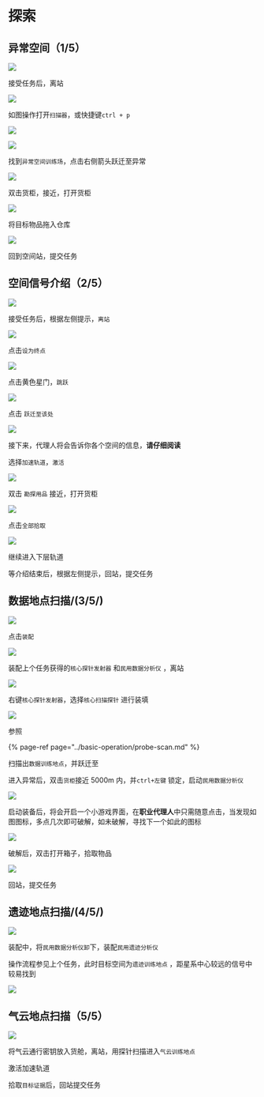 # 探索

## 异常空间（1/5）

![](../.gitbook/assets/snipaste_2020-08-22_11-36-45.png)

接受任务后，离站

![](../.gitbook/assets/snipaste_2020-08-22_12-00-49.png)

如图操作打开`扫描器`，或快捷键`ctrl + p`

![](../.gitbook/assets/snipaste_2020-08-22_11-40-00.png)

![](../.gitbook/assets/snipaste_2020-08-22_11-40-16.png)

找到`异常空间训练场`，点击右侧箭头跃迁至异常

![](../.gitbook/assets/snipaste_2020-08-22_11-40-44.png)

双击货柜，接近，打开货柜

![](../.gitbook/assets/snipaste_2020-08-22_11-46-15.png)

将目标物品拖入仓库

![](../.gitbook/assets/snipaste_2020-08-22_11-46-38.png)

回到空间站，提交任务

## 空间信号介绍（2/5）

![](../.gitbook/assets/snipaste_2020-08-22_11-48-15.png)

接受任务后，根据左侧提示，`离站`

![](../.gitbook/assets/snipaste_2020-08-22_11-48-31.png)

点击`设为终点`

![](../.gitbook/assets/snipaste_2020-08-22_11-49-00.png)

点击黄色星门，`跳跃`

![](../.gitbook/assets/snipaste_2020-08-22_11-49-19.png)

点击 `跃迁至该处`

![](../.gitbook/assets/snipaste_2020-08-22_11-51-22.png)

接下来，代理人将会告诉你各个空间的信息，**请仔细阅读**

选择`加速轨道`，`激活`

![](../.gitbook/assets/snipaste_2020-08-22_11-52-28.png)

双击 `勘探用品` 接近，打开货柜

![](../.gitbook/assets/snipaste_2020-08-22_11-53-45.png)

点击`全部拾取`

![](../.gitbook/assets/snipaste_2020-08-22_11-54-25.png)

继续进入下层轨道

等介绍结束后，根据左侧提示，回站，提交任务

## 数据地点扫描/(3/5/)

![](../.gitbook/assets/snipaste_2020-08-22_11-59-42.png)

点击`装配`

![](../.gitbook/assets/snipaste_2020-08-22_12-16-45.png)

装配上个任务获得的`核心探针发射器` 和`民用数据分析仪` ，离站

![](../.gitbook/assets/snipaste_2020-08-22_12-23-22.png)

右键`核心探针发射器`，选择`核心扫描探针` 进行装填

![](../.gitbook/assets/snipaste_2020-08-22_12-18-40.png)

参照

{% page-ref page="../basic-operation/probe-scan.md" %}

扫描出`数据训练地点`，并跃迁至

进入异常后，双击`货柜`接近 5000m 内，并`ctrl+左键` 锁定，启动`民用数据分析仪`

![](../.gitbook/assets/snipaste_2020-08-22_12-33-35.png)

启动装备后，将会开启一个小游戏界面，在**职业代理人**中只需随意点击，当发现如图图标，多点几次即可破解，如未破解，寻找下一个如此的图标

![](../.gitbook/assets/snipaste_2020-08-22_12-34-08.png)

破解后，双击打开箱子，拾取物品

![](../.gitbook/assets/snipaste_2020-08-22_12-34-34.png)

回站，提交任务

## 遗迹地点扫描/(4/5/)

![](../.gitbook/assets/snipaste_2020-08-22_12-43-05.png)

装配中，将`民用数据分析仪卸`下，装配`民用遗迹分析仪`

操作流程参见上个任务，此时目标空间为`遗迹训练地点` ，距星系中心较远的信号中较易找到

![](../.gitbook/assets/snipaste_2020-08-22_12-51-54.png)

## 气云地点扫描（5/5）

![](../.gitbook/assets/snipaste_2020-08-22_12-54-04.png)

将气云通行密钥放入货舱，离站，用探针扫描进入`气云训练地点`

激活加速轨道

拾取`目标证据`后，回站提交任务
